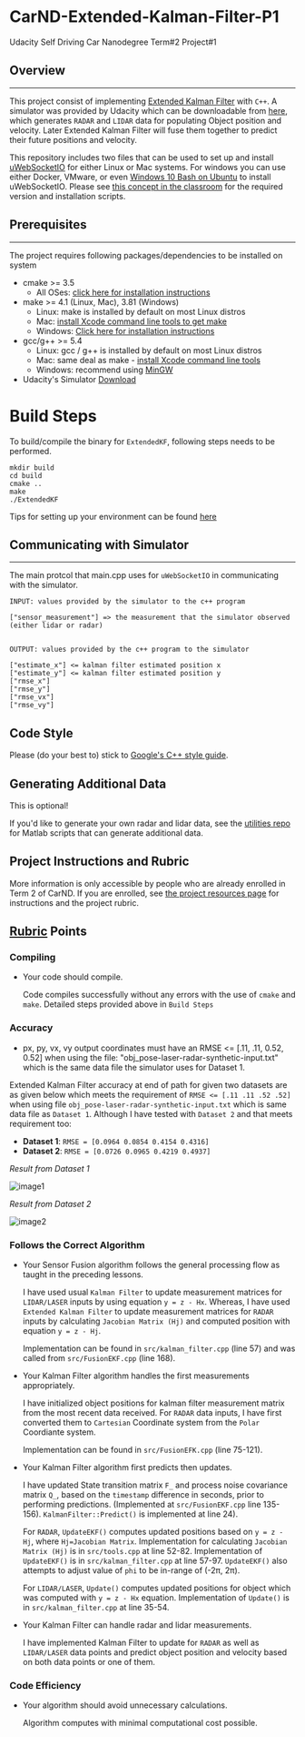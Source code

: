 # CarND-Extended-Kalman-Filter-P1

Udacity Self Driving Car Nanodegree Term#2 Project#1

## Overview
---

This project consist of implementing [Extended Kalman Filter](https://en.wikipedia.org/wiki/Extended_Kalman_filter) with `C++`. A simulator was provided by Udacity which can be downloadable from [here](https://github.com/udacity/self-driving-car-sim/releases), which generates `RADAR` and `LIDAR` data for populating Object position and velocity. Later Extended Kalman Filter will fuse them together to predict their future positions and velocity.

This repository includes two files that can be used to set up and install [uWebSocketIO](https://github.com/uWebSockets/uWebSockets) for either Linux or Mac systems. For windows you can use either Docker, VMware, or even [Windows 10 Bash on Ubuntu](https://www.howtogeek.com/249966/how-to-install-and-use-the-linux-bash-shell-on-windows-10/) to install uWebSocketIO. Please see [this concept in the classroom](https://classroom.udacity.com/nanodegrees/nd013/parts/40f38239-66b6-46ec-ae68-03afd8a601c8/modules/0949fca6-b379-42af-a919-ee50aa304e6a/lessons/f758c44c-5e40-4e01-93b5-1a82aa4e044f/concepts/16cf4a78-4fc7-49e1-8621-3450ca938b77) for the required version and installation scripts.

## Prerequisites
---

The project requires following packages/dependencies to be installed on system

* cmake >= 3.5
  * All OSes: [click here for installation instructions](https://cmake.org/install/)
* make >= 4.1 (Linux, Mac), 3.81 (Windows)
  * Linux: make is installed by default on most Linux distros
  * Mac: [install Xcode command line tools to get make](https://developer.apple.com/xcode/features/)
  * Windows: [Click here for installation instructions](http://gnuwin32.sourceforge.net/packages/make.htm)
* gcc/g++ >= 5.4
  * Linux: gcc / g++ is installed by default on most Linux distros
  * Mac: same deal as make - [install Xcode command line tools](https://developer.apple.com/xcode/features/)
  * Windows: recommend using [MinGW](http://www.mingw.org/)
* Udacity's Simulator [Download](https://github.com/udacity/self-driving-car-sim/releases)

# Build Steps

To build/compile the binary for `ExtendedKF`, following steps needs to be performed.

    mkdir build
    cd build
    cmake ..
    make
    ./ExtendedKF

Tips for setting up your environment can be found [here](https://classroom.udacity.com/nanodegrees/nd013/parts/40f38239-66b6-46ec-ae68-03afd8a601c8/modules/0949fca6-b379-42af-a919-ee50aa304e6a/lessons/f758c44c-5e40-4e01-93b5-1a82aa4e044f/concepts/23d376c7-0195-4276-bdf0-e02f1f3c665d)


## Communicating with Simulator
---

The main protcol that main.cpp uses for `uWebSocketIO` in communicating with the simulator.

    INPUT: values provided by the simulator to the c++ program

    ["sensor_measurement"] => the measurement that the simulator observed (either lidar or radar)


    OUTPUT: values provided by the c++ program to the simulator

    ["estimate_x"] <= kalman filter estimated position x
    ["estimate_y"] <= kalman filter estimated position y
    ["rmse_x"]
    ["rmse_y"]
    ["rmse_vx"]
    ["rmse_vy"]

## Code Style

Please (do your best to) stick to [Google's C++ style guide](https://google.github.io/styleguide/cppguide.html).

## Generating Additional Data

This is optional!

If you'd like to generate your own radar and lidar data, see the [utilities repo](https://github.com/udacity/CarND-Mercedes-SF-Utilities) for Matlab scripts that can generate additional data.

## Project Instructions and Rubric

More information is only accessible by people who are already enrolled in Term 2 of CarND. If you are enrolled, see [the project resources page](https://classroom.udacity.com/nanodegrees/nd013/parts/40f38239-66b6-46ec-ae68-03afd8a601c8/modules/0949fca6-b379-42af-a919-ee50aa304e6a/lessons/f758c44c-5e40-4e01-93b5-1a82aa4e044f/concepts/382ebfd6-1d55-4487-84a5-b6a5a4ba1e47) for instructions and the project rubric.


## [Rubric](https://review.udacity.com/#!/rubrics/748/view) Points

### Compiling

* Your code should compile.

  Code compiles successfully without any errors with the use of `cmake` and `make`. Detailed steps provided above in `Build Steps`

### Accuracy

* px, py, vx, vy output coordinates must have an RMSE <= [.11, .11, 0.52, 0.52] when using the file: "obj_pose-laser-radar-synthetic-input.txt" which is the same data file the simulator uses for Dataset 1.

Extended Kalman Filter accuracy at end of path for given two datasets are as given below which meets the requirement of `RMSE <= [.11 .11 .52 .52]` when using file `obj_pose-laser-radar-synthetic-input.txt` which is same data file as `Dataset 1`. Although I have tested with `Dataset 2` and that meets requirement too:

  * **Dataset 1**: `RMSE = [0.0964 0.0854 0.4154 0.4316]`
  * **Dataset 2**: `RMSE = [0.0726 0.0965 0.4219 0.4937]`

*Result from Dataset 1*

![image1](examples/ds1.jpg)

*Result from Dataset 2*

![image2](examples/ds2.jpg)

### Follows the Correct Algorithm

* Your Sensor Fusion algorithm follows the general processing flow as taught in the preceding lessons.

  I have used usual `Kalman Filter` to update measurement matrices for `LIDAR/LASER` inputs by using equation `y = z - Hx`. Whereas, I have used `Extended Kalman Filter` to update measurement matrices for `RADAR` inputs by calculating `Jacobian Matrix (Hj)` and computed position with equation `y = z - Hj`.

  Implementation can be found in `src/kalman_filter.cpp` (line 57) and was called from `src/FusionEKF.cpp` (line 168).

* Your Kalman Filter algorithm handles the first measurements appropriately.

  I have initialized object positions for kalman filter measurement matrix from the most recent data received. For `RADAR` data inputs, I have first converted them to `Cartesian` Coordinate system from the `Polar` Coordiante system.

  Implementation can be found in `src/FusionEFK.cpp` (line 75-121).

* Your Kalman Filter algorithm first predicts then updates.

  I have updated State transition matrix `F_` and process noise covariance matrix `Q_`, based on the `timestamp` difference in seconds, prior to performing predictions. (Implemented at `src/FusionEKF.cpp` line 135-156). `KalmanFilter::Predict()` is implemented at line 24).

  For `RADAR`, `UpdateEKF()` computes updated positions based on `y = z - Hj`, where `Hj=Jacobian Matrix`. Implementation for calculating `Jacobian Matrix (Hj)` is in `src/tools.cpp` at line 52-82. Implementation of `UpdateEKF()` is in `src/kalman_filter.cpp` at line 57-97. `UpdateEKF()` also attempts to adjust value of `phi` to be in-range of (-2π, 2π).

  For `LIDAR/LASER`, `Update()` computes updated positions for object which was computed with `y = z - Hx` equation. Implementation of `Update()` is in `src/kalman_filter.cpp` at line 35-54.

* Your Kalman Filter can handle radar and lidar measurements.

  I have implemented Kalman Filter to update for `RADAR` as well as `LIDAR/LASER` data points and predict object position and velocity based on both data points or one of them.

### Code Efficiency

* Your algorithm should avoid unnecessary calculations.

  Algorithm computes with minimal computational cost possible.